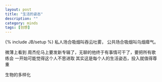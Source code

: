 ```yaml
---
layout: post
title: "生活的姿态"
description: ""
category: minds
tags: [创想]
---
```

{% include JB/setup %}
私人场合吸烟叫吞云吐雾， 公共场合吸烟叫乌烟瘴气。

微薄上看到  周杰伦马上要发新专辑了，无聊的他终于有事情可干了，要把所有歌练会 一开始可能觉得这个人不思进取  其实这是每个人的生活姿态，投入就值得尊重

生物的多样化
